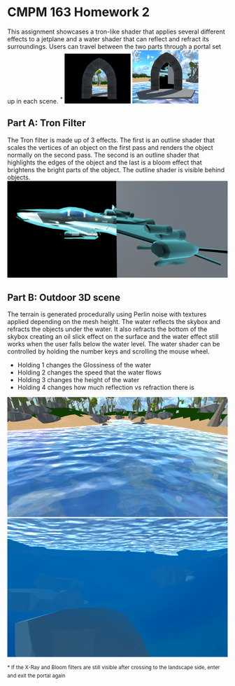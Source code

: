 # CMPM 163 Homework 2
This assignment showcases a tron-like shader that applies several different effects to a jetplane and a water shader that can reflect and refract its surroundings. Users can travel between the two parts through a portal set up in each scene. <sup>*</sup>
<img src="https://github.com/VMLima/CMPM163_HW2/blob/master/Screenshots/PortalTron.PNG" width="30%" height="30%">
<img src="https://github.com/VMLima/CMPM163_HW2/blob/master/Screenshots/PortalLandscape.PNG" width="30%" height="30%">

## Part A: Tron Filter 
The Tron filter is made up of 3 effects. The first is an outline shader that scales the vertices of an object on the first pass and renders the object normally on the second pass. The second is an outline shader that highlights the edges of the object and the last is a bloom effect that brightens the bright parts of the object. The outline shader is visible behind objects.
<img src="https://github.com/VMLima/CMPM163_HW2/blob/master/Screenshots/PartA.PNG">

## Part B: Outdoor 3D scene
The terrain is generated procedurally using Perlin noise with textures applied depending on the mesh height. The water reflects the skybox and refracts the objects under the water. It also refracts the bottom of the skybox creating an oil slick effect on the surface and the water effect still works when the user falls below the water level. The water shader can be controlled by holding the number keys and scrolling the mouse wheel.
* Holding 1 changes the Glossiness of the water
* Holding 2 changes the speed that the water flows
* Holding 3 changes the height of the water
* Holding 4 changes how much reflection vs refraction there is
<img src="https://github.com/VMLima/CMPM163_HW2/blob/master/Screenshots/PartB.PNG">
<img src="https://github.com/VMLima/CMPM163_HW2/blob/master/Screenshots/Underwater.PNG">

<sup>* If the X-Ray and Bloom filters are still visible after crossing to the landscape side, enter and exit the portal again</sup>
